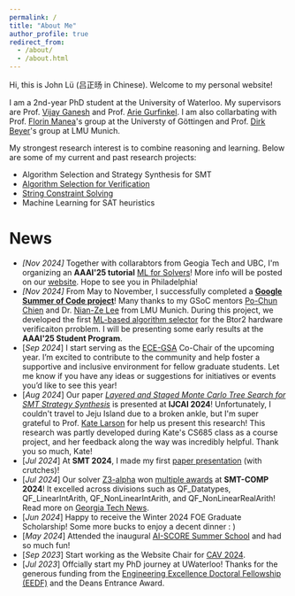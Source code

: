 ```yaml
---
permalink: /
title: "About Me"
author_profile: true
redirect_from: 
  - /about/
  - /about.html
---
```


Hi, this is John Lü (吕正旸 in Chinese). Welcome to my personal website!

I am a 2nd-year PhD student at the University of Waterloo. My supervisors are Prof. [Vijay Ganesh](https://vganesh1.github.io/) and Prof. [Arie Gurfinkel](https://arieg.bitbucket.io/). I am also collarbating with Prof. [Florin Manea](https://flmanea.blogspot.com/)'s group at the Universty of Göttingen and Prof. [Dirk Beyer](https://www.sosy-lab.org/)'s group at LMU Munich.

My strongest research interest is to combine reasoning and learning. Below are some of my current and past research projects: 

- Algorithm Selection and Strategy Synthesis for SMT
- [Algorithm Selection for Verification](https://summerofcode.withgoogle.com/programs/2024/projects/FGmF8gS3)
- [String Constraint Solving](https://z3string.github.io/)
- Machine Learning for SAT heuristics

News
======
- *[Nov 2024]*  Together with collarabtors from Geogia Tech and UBC, I'm organizing an **AAAI'25 tutorial** [ML for Solvers](https://ml-for-solvers.github.io/)! More info will be posted on our [website](https://ml-for-solvers.github.io/). Hope to see you in Philadelphia!
- *[Nov 2024]*  From May to November, I successfully completed a [**Google Summer of Code project**](https://summerofcode.withgoogle.com/programs/2024/projects/FGmF8gS3)! Many thanks to my GSoC mentors [Po-Chun Chien](https://www.sosy-lab.org/people/chien/) and Dr. [Nian-Ze Lee](https://nianzelee.github.io/) from LMU Munich. During this project, we developed the first [ML-based algorithm selector](https://gitlab.com/sosy-lab/software/btor2-select) for the Btor2 hardware verificaiton prroblem. I will be presenting some early results at the **AAAI'25 Student Program**.
- [*Sep 2024*]  I start serving as the [ECE-GSA](https://uwaterloo.ca/electrical-computer-engineering-graduate-student-association/) Co-Chair of the upcoming year. I’m excited to contribute to the community and help foster a supportive and inclusive environment for fellow graduate students. Let me know if you have any ideas or suggestions for initiatives or events you’d like to see this year!
- [*Aug 2024*]  Our paper *[Layered and Staged Monte Carlo Tree Search for SMT Strategy Synthesis](https://www.ijcai.org/proceedings/2024/0211.pdf)* is presented at **IJCAI 2024**! Unfortunately, I couldn't travel to Jeju Island due to a broken ankle, but I'm super grateful to Prof. [Kate Larson](https://cs.uwaterloo.ca/~klarson/index.html) for help us present this research! This research was partly developed during Kate's CS685 class as a course project, and her feedback along the way was incredibly helpful. Thank you so much, Kate!
- [*Jul 2024*]  At **SMT 2024**, I made my first [paper presentation](https://easychair.org/smart-slide/slide/p8zq#) (with crutches)! 
- [*Jul 2024*]  Our solver [Z3-alpha](https://github.com/JohnLyu2/z3alpha) won [multiple awards](https://drive.google.com/file/d/1dEeJFfzjJz4vp-mU5XiGnR-hHJdsU1QZ/view?usp=sharing) at **SMT-COMP 2024**! It excelled across divisions such as QF_Datatypes, QF_LinearIntArith, QF_NonLinearIntArith, and QF_NonLinearRealArith! Read more on [Georgia Tech News](https://research.gatech.edu/award-winning-software-tool-uses-innovative-approach). 
- [*Jun 2024*]  Happy to receive the Winter 2024 FOE Graduate Scholarship! Some more bucks to enjoy a decent dinner : )
- [*May 2024*]  Attended the inaugural [AI-SCORE Summer School](https://ai-score.github.io/) and had so much fun!
- [*Sep 2023*]  Start working as the Website Chair for [CAV 2024](https://i-cav.org/2024/).
- [*Jul 2023*]  Offcially start my PhD journey at UWaterloo! Thanks for the generous funding from the [Engineering Excellence Doctoral Fellowship (EEDF)](https://uwaterloo.ca/graduate-studies-postdoctoral-affairs/awards/engineering-excellence-masters-and-doctoral-fellowships-eemf) and the Deans Entrance Award. 
